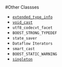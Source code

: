 #Other Classses

- [`extended_type_info`](./other-classses/extended_type_info.md)
- [`void_cast`](./other-classses/void_cast.md)
- `utf8_codecvt_facet`
- `BOOST_STRONG_TYPEDEF`
- `state_saver`
- `Dataflow Iterators`
- `smart_cast`
- `BOOST_STATIC_WARNING`
- [`singleton`](./other-classses/singleton.md)

